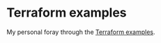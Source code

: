 # Terraform examples

My personal foray through the [Terraform examples](https://www.terraform.io/).

